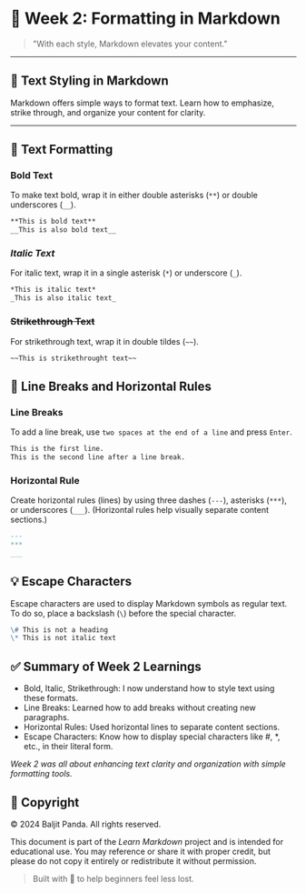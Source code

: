 # 📘 Week 2: Formatting in Markdown

> "With each style, Markdown elevates your content."

---

## 🌱 Text Styling in Markdown

Markdown offers simple ways to format text. Learn how to emphasize, strike through, and organize your content for clarity.

---

## 📜 Text Formatting

### **Bold Text**

To make text bold, wrap it in either double asterisks (`**`) or double underscores (`__`).

```markdown
**This is bold text**
__This is also bold text__
```

### *Italic Text*

For italic text, wrap it in a single asterisk (`*`) or underscore (`_`).

```markdown
*This is italic text*
_This is also italic text_
```

### ~~Strikethrough Text~~

For strikethrough text, wrap it in double tildes (`~~`).

```markdown
~~This is strikethrought text~~
```

## 🔁 Line Breaks and Horizontal Rules

### Line Breaks

To add a line break, use `two spaces at the end of a line` and press `Enter`.

```markdown
This is the first line.  
This is the second line after a line break.
```

### Horizontal Rule

Create horizontal rules (lines) by using three dashes (`---`), asterisks (`***`), or underscores (`___`).
(Horizontal rules help visually separate content sections.)

```markdown
---
***
___
```

## 💡 Escape Characters

Escape characters are used to display Markdown symbols as regular text. To do so, place a backslash (`\`) before the special character.

```markdown
\# This is not a heading
\* This is not italic text
```

## ✅ Summary of Week 2 Learnings

- Bold, Italic, Strikethrough: I now understand how to style text using these formats.
- Line Breaks: Learned how to add breaks without creating new paragraphs.
- Horizontal Rules: Used horizontal lines to separate content sections.
- Escape Characters: Know how to display special characters like #, *, etc., in their literal form.

*Week 2 was all about enhancing text clarity and organization with simple formatting tools.*

## 📄 Copyright

© 2024 Baljit Panda. All rights reserved.

This document is part of the *Learn Markdown* project and is intended for educational use. You may reference or share it with proper credit, but please do not copy it entirely or redistribute it without permission.

> Built with 💚 to help beginners feel less lost.
